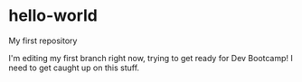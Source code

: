 # hello-world
My first repository

I'm editing my first branch right now, trying to get ready for Dev Bootcamp!
I need to get caught up on this stuff.
